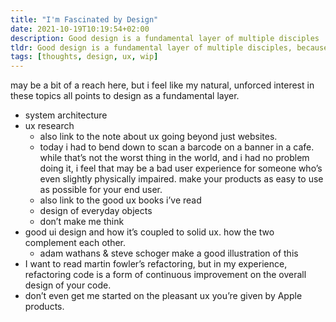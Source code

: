 ```yaml
---
title: "I'm Fascinated by Design"
date: 2021-10-19T10:19:54+02:00
description: Good design is a fundamental layer of multiple disciples
tldr: Good design is a fundamental layer of multiple disciples, because of this, I think it's important to make time to understand the principles of good design
tags: [thoughts, design, ux, wip]
---
```


may be a bit of a reach here, but i feel like my natural, unforced interest in these topics all points to design as a fundamental layer. 

* system architecture 
* ux research
    * also link to the note about ux going beyond just websites. 
    * today i had to bend down to scan a barcode on a banner in a cafe. while that’s not the worst thing in the world, and i had no problem doing it, i feel that may be a bad user experience for someone who’s even slightly physically impaired. make your products as easy to use as possible for your end user. 
    * also link to the good ux books i’ve read 
    * design of everyday objects 
    * don’t make me think
* good ui design and how it’s coupled to solid ux. how the two complement each other. 
    * adam wathans & steve schoger make a good illustration of this
* I want to read martin fowler’s refactoring, but in my experience, refactoring code is a form of continuous improvement on the overall design of your code.
* don’t even get me started on the pleasant ux you’re given by Apple products.